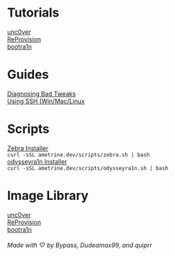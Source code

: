 # Tutorials  
[unc0ver](unc0ver/index.md)  
[ReProvision](reprovision/index.md)  
[bootra1n](bootra1n/index.md)  

# Guides  
[Diagnosing Bad Tweaks](diagnose.md)  
[Using SSH (Win/Mac/Linux](ssh.md)  

# Scripts  
[Zebra Installer](scripts/zebra.sh)  
```curl -sSL ametrine.dev/scripts/zebra.sh | bash```  
[odysseyra1n Installer](scripts/odysseyra1n.sh)  
```curl -sSL ametrine.dev/scripts/odysseyra1n.sh | bash```  
 
# Image Library
[unc0ver](unc0ver/images.md)  
[ReProvision](reprovision/images.md)  
[bootra1n](bootra1n/images.md)  
  
###### Made with ♡ by Bypass, Dudeamax99, and quiprr
